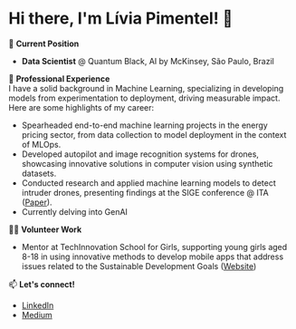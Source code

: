 # Hi there, I'm Lívia Pimentel! 👋

💼 **Current Position**  
- **Data Scientist** @ Quantum Black, AI by McKinsey, São Paulo, Brazil
  
🚀 **Professional Experience**  
I have a solid background in Machine Learning, specializing in developing models from experimentation to deployment, driving measurable impact.
Here are some highlights of my career:
- Spearheaded end-to-end machine learning projects in the energy pricing sector, from data collection to model deployment in the context of MLOps.
- Developed autopilot and image recognition systems for drones, showcasing innovative solutions in computer vision using synthetic datasets.
- Conducted research and applied machine learning models to detect intruder drones, presenting findings at the SIGE conference @ ITA ([Paper](https://www.sige.ita.br/edicoes-anteriores/2021/st/217759_1.pdf)).
- Currently delving into GenAI

👩‍🏫 **Volunteer Work**  
- Mentor at TechInnovation School for Girls, supporting young girls aged 8-18 in using innovative methods to develop mobile apps that address issues related to the Sustainable Development Goals ([Website](https://www.technovation.org/))

📫 **Let's connect!**  
- [LinkedIn](https://www.linkedin.com/in/liviafpimentel)
- [Medium](https://medium.com/@liviafragoso.pi)


